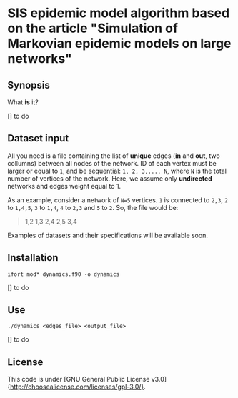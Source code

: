 # SIS epidemic model algorithm based on the article "Simulation of Markovian epidemic models on large networks"

## Synopsis

What **is** it?

[] to do

## Dataset input

All you need is a file containing the list of **unique** edges (__in__ and __out__, two collumns) between all nodes of the network. ID of each vertex must be larger or equal to `1`, and be sequential: `1, 2, 3,..., N`, where `N` is the total number of vertices of the network. Here, we assume only __undirected__ networks and edges weight equal to 1.

As an example, consider a network of `N=5` vertices. `1` is connected to `2,3`, `2` to `1,4,5`, `3` to `1,4`, `4` to `2,3` and `5` to `2`. So, the file would be:

>1,2
>1,3
>2,4
>2,5
>3,4

Examples of datasets and their specifications will be available soon.

## Installation

``ifort mod* dynamics.f90 -o dynamics``

[] to do

## Use

``./dynamics <edges_file> <output_file>``

[] to do

## License

This code is under [GNU General Public License v3.0]{http://choosealicense.com/licenses/gpl-3.0/}.
